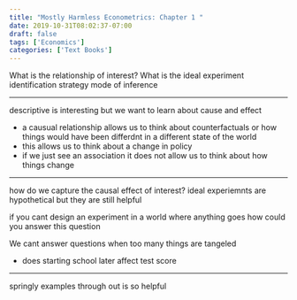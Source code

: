 ```yaml
---
title: "Mostly Harmless Econometrics: Chapter 1 "
date: 2019-10-31T08:02:37-07:00
draft: false
tags: ['Economics']
categories: ['Text Books']
---
```



What is the relationship of interest? 
What is the ideal experiment 
identification strategy 
mode of inference 

* * * 

descriptive is interesting but we want to learn about cause and effect 
- a causual relationship allows us to think about counterfactuals or how things would have been differdnt in a different state of the world 
- this allows us to think about a change in policy 
- if we just see an association it does not allow us to think about how things change 

* * * 

how do we capture the causal effect of interest? 
ideal experiemnts are hypothetical but they are still helpful 

if you cant design an experiment in a world where anything goes how could you answer this question 

We cant answer questions when too many things are tangeled 
- does starting school later affect test score 



* * * 
springly examples through out is so helpful 